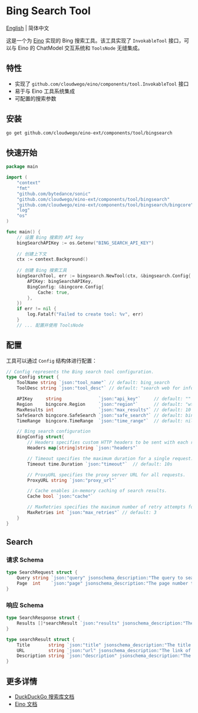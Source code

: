 # Bing Search Tool

[English](README.md) | 简体中文

这是一个为 [Eino](https://github.com/cloudwego/eino) 实现的 Bing 搜索工具。该工具实现了 `InvokableTool` 接口，可以与 Eino 的 ChatModel 交互系统和 `ToolsNode` 无缝集成。

## 特性

- 实现了 `github.com/cloudwego/eino/components/tool.InvokableTool` 接口
- 易于与 Eino 工具系统集成
- 可配置的搜索参数

## 安装

```bash
go get github.com/cloudwego/eino-ext/components/tool/bingsearch
```

## 快速开始

```go
package main

import (
    "context"
    "fmt"
    "github.com/bytedance/sonic"
    "github.com/cloudwego/eino-ext/components/tool/bingsearch"
    "github.com/cloudwego/eino-ext/components/tool/bingsearch/bingcore"
    "log"
    "os"
)

func main() {
    // 设置 Bing 搜索的 API key
    bingSearchAPIKey := os.Getenv("BING_SEARCH_API_KEY")
    
    // 创建上下文
    ctx := context.Background()
    
    // 创建 Bing 搜索工具
    bingSearchTool, err := bingsearch.NewTool(ctx, &bingsearch.Config{
        APIKey: bingSearchAPIKey,
        BingConfig: &bingcore.Config{
            Cache: true,
        },
    })
    if err != nil {
        log.Fatalf("Failed to create tool: %v", err)
    }
    // ... 配置并使用 ToolsNode
```

## 配置

工具可以通过 `Config` 结构体进行配置：

```go
// Config represents the Bing search tool configuration.
type Config struct {
    ToolName string `json:"tool_name"` // default: bing_search
    ToolDesc string `json:"tool_desc"` // default: "search web for information by bing"

    APIKey     string              `json:"api_key"`     // default: ""
    Region     bingcore.Region     `json:"region"`      // default: "wt-wt"
    MaxResults int                 `json:"max_results"` // default: 10
    SafeSearch bingcore.SafeSearch `json:"safe_search"` // default: bingcore.SafeSearchModerate
    TimeRange  bingcore.TimeRange  `json:"time_range"`  // default: nil

    // Bing search configuration
    BingConfig struct{
        // Headers specifies custom HTTP headers to be sent with each request.
        Headers map[string]string `json:"headers"`

        // Timeout specifies the maximum duration for a single request.
        Timeout time.Duration `json:"timeout"`  // default: 10s

        // ProxyURL specifies the proxy server URL for all requests.
        ProxyURL string `json:"proxy_url"`

        // Cache enables in-memory caching of search results.
        Cache bool `json:"cache"`

        // MaxRetries specifies the maximum number of retry attempts for failed requests.
        MaxRetries int `json:"max_retries"` // default: 3
    }
}
```

## Search

### 请求 Schema
```go
type SearchRequest struct {
    Query string `json:"query" jsonschema_description:"The query to search the web for"`
    Page  int    `json:"page" jsonschema_description:"The page number to search for, default: 1"`
}
```

### 响应 Schema
```go
type SearchResponse struct {
    Results []*searchResult `json:"results" jsonschema_description:"The results of the search"`
}

type searchResult struct {
    Title       string `json:"title" jsonschema_description:"The title of the search result"`
    URL         string `json:"url" jsonschema_description:"The link of the search result"`
    Description string `json:"description" jsonschema_description:"The description of the search result"`
}
```

## 更多详情

- [DuckDuckGo 搜索库文档](ddgsearch/README_zh.md)
- [Eino 文档](https://github.com/cloudwego/eino) 